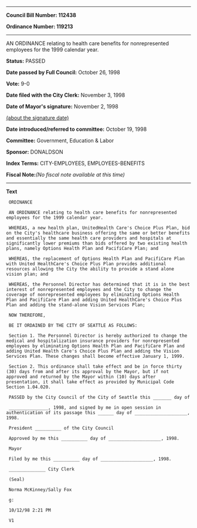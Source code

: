 

********

**Council Bill Number: 112438**
   
**Ordinance Number: 119213**
********

 AN ORDINANCE relating to health care benefits for nonrepresented employees for the 1999 calendar year.

**Status:** PASSED
   
**Date passed by Full Council:** October 26, 1998
   
**Vote:** 9-0
   
**Date filed with the City Clerk:** November 3, 1998
   
**Date of Mayor's signature:** November 2, 1998
   
[(about the signature date)](/~public/approvaldate.htm)
   
   
   
**Date introduced/referred to committee:** October 19, 1998
   
**Committee:** Government, Education & Labor
   
**Sponsor:** DONALDSON
   
   
**Index Terms:** CITY-EMPLOYEES, EMPLOYEES-BENEFITS

**Fiscal Note:**_(No fiscal note available at this time)_

********

**Text**
   
```
 ORDINANCE

 AN ORDINANCE relating to health care benefits for nonrepresented employees for the 1999 calendar year.

 WHEREAS, a new health plan, UnitedHealth Care's Choice Plus Plan, bid on the City's healthcare business offering the same or better benefits and essentially the same health care providers and hospitals at significantly lower premiums than bids offered by two existing health plans, namely Options Health Plan and PacifiCare Plan; and

 WHEREAS, the replacement of Options Health Plan and PacifiCare Plan with United HealthCare's Choice Plus Plan provides additional resources allowing the City the ability to provide a stand alone vision plan; and

 WHEREAS, the Personnel Director has determined that it is in the best interest of nonrepresented employees and the City to change the coverage of nonrepresented employees by eliminating Options Health Plan and PacifiCare Plan and adding United HealthCare's Choice Plus Plan and adding the stand-alone Vision Services Plan;

 NOW THEREFORE,

 BE IT ORDAINED BY THE CITY OF SEATTLE AS FOLLOWS:

 Section 1. The Personnel Director is hereby authorized to change the medical and hospitalization insurance providers for nonrepresented employees by eliminating Options Health Plan and PacifiCare Plan and adding United Health Care's Choice Plus Plan and adding the Vision Services Plan. These changes shall become effective January 1, 1999.

 Section 2. This ordinance shall take effect and be in force thirty (30) days from and after its approval by the Mayor, but if not approved and returned by the Mayor within (10) days after presentation, it shall take effect as provided by Municipal Code Section 1.04.020.

 PASSED by the City Council of the City of Seattle this _______ day of

 _______________, 1998, and signed by me in open session in authentication of its passage this ______ day of ____________________, 1998.

 President __________ of the City Council

 Approved by me this __________ day of ____________________, 1998.

 Mayor

 Filed by me this __________ day of ____________________, 1998.

 ______________ City Clerk

 (Seal)

 Norma McKinney/Sally Fox

 g:

 10/12/98 2:21 PM

 V1

```
